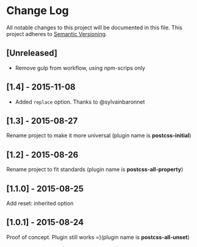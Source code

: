 # Change Log

All notable changes to this project will be documented in this file.
This project adheres to [Semantic Versioning](http://semver.org/).

## [Unreleased]
 - Remove gulp from workflow, using npm-scrips only

## [1.4] - 2015-11-08
 - Added `replace` option. Thanks to @sylvainbaronnet

## [1.3] - 2015-08-27
Rename project to make it more universal (plugin name is **postcss-initial**)

## [1.2] - 2015-08-26
Rename project to fit standards (plugin name is **postcss-all-property**)

## [1.1.0] - 2015-08-25
Add reset: inherited option

## [1.0.1] - 2015-08-24
Proof of concept. Plugin still works =)(plugin name is **postcss-all-unset**)
